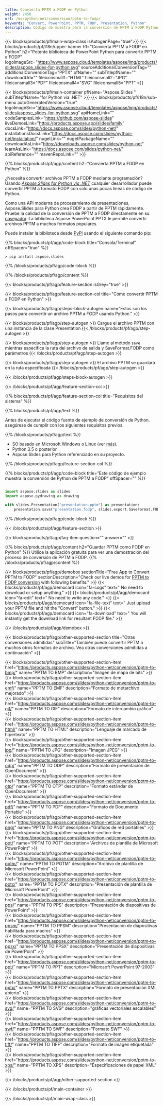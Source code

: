 ```yaml
---
title: Convierta PPTM a FODP en Python
weight: 2450
url: /es/python-net/conversion/pptm-to-fodp/ 
keywords: "Convert, PowerPoint, PPTM, FODP, Presentation, Python"
description: Código de muestra para la conversión de PPTM a FODP Python. Utilice la API Python de PowerPoint para la conversión por lotes de archivos PPTM a archivos FODP.
---
```


{{< blocks/products/pf/main-wrap-class isAutogenPage="true">}}
{{< blocks/products/pf/i18n/upper-banner h1="Convierta PPTM a FODP en Python" h2="Potente biblioteca de PowerPoint Python para convertir PPTM a FODP" logoImageSrc="https://www.aspose.cloud/templates/aspose/img/products/slides/aspose_slides-for-python.svg" sourceAdditionalConversionTag="" additionalConversionTag="PPTX" pfName="" subTitlepfName="" downloadUrl="" fileiconsmall1="HTML" fileiconsmall2="JPG" fileiconsmall3="PDF" fileiconsmall4="SVG" fileiconsmall5="PPT" >}}

{{< blocks/products/pf/main-container pfName="Aspose.Slides " subTitlepfName="for Python via .NET" >}}
{{< blocks/products/pf/i18n/sub-menu autoGeneratedVersion="true" logoImageSrc="https://www.aspose.cloud/templates/aspose/img/products/slides/aspose_slides-for-python.svg" apiHomeLink="" codeSamplesLink="https://github.com/aspose-slides" liveDemosLink="https://products.aspose.app/slides/family" docsLink="https://docs.aspose.com/slides/python-net/" installationsDocsLink="https://docs.aspose.com/slides/python-net/installation/" nugetLink="" nugetPackageName="" downloadAsLink="https://downloads.aspose.com/slides/python-net" learnAsLink="https://docs.aspose.com/slides/python-net/" apiReference="" mavenRepoLink="" >}}

{{% blocks/products/pf/agp/content h2="Convierta PPTM a FODP en Python" %}}

¿Necesita convertir archivos PPTM a FODP mediante programación? Usando [*Aspose.Slides for Python via .NET*](https://products.aspose.com/slides/python-net/) cualquier desarrollador puede convertir PPTM a formato FODP con solo unas pocas líneas de código de Python.

Como una API moderna de procesamiento de presentaciones, Aspose.Slides para Python crea FODP a partir de PPTM rápidamente. Pruebe la calidad de la conversión de PPTM a FODP directamente en su [navegador](https://products.aspose.app/slides/conversion). La biblioteca Aspose PowerPoint PPTX le permite convertir archivos PPTM a muchos formatos populares.

Puede instalar la biblioteca desde [PyPI](https://pypi.org/project/Aspose.Slides/) usando el siguiente comando pip:

{{% blocks/products/pf/agp/code-block title="Consola/Terminal" offSpacer="true" %}}

```console
> pip install aspose.slides

```

{{% /blocks/products/pf/agp/code-block %}}

{{% /blocks/products/pf/agp/content %}}

{{< blocks/products/pf/agp/feature-section isGrey="true" >}}

{{< blocks/products/pf/agp/feature-section-col title="Cómo convertir PPTM a FODP en Python" >}}

{{< blocks/products/pf/agp/steps-block-autogen name="Estos son los pasos para convertir un archivo PPTM a FODP usando Python." >}}

{{< blocks/products/pf/agp/step-autogen >}}
Cargue el archivo PPTM con una instancia de la clase Presentation
{{< /blocks/products/pf/agp/step-autogen >}}

{{< blocks/products/pf/agp/step-autogen >}}
Llame al método `save` mientras especifica la ruta del archivo de salida y SaveFormat.FODP como parámetros
{{< /blocks/products/pf/agp/step-autogen >}}

{{< blocks/products/pf/agp/step-autogen >}}
El archivo PPTM se guardará en la ruta especificada
{{< /blocks/products/pf/agp/step-autogen >}}

{{< /blocks/products/pf/agp/steps-block-autogen >}}

{{< /blocks/products/pf/agp/feature-section-col >}}

{{% blocks/products/pf/agp/feature-section-col title="Requisitos del sistema" %}}

{{% blocks/products/pf/agp/text %}}

 Antes de ejecutar el código fuente de ejemplo de conversión de Python, asegúrese de cumplir con los siguientes requisitos previos.

{{% /blocks/products/pf/agp/text %}}

- SO basado en Microsoft Windows o Linux (ver [más](https://docs.aspose.com/slides/python-net/system-requirements/)).
- Python 3.5 o posterior
- Aspose.Slides para Python referenciado en su proyecto.

{{% /blocks/products/pf/agp/feature-section-col %}}

{{% blocks/products/pf/agp/code-block title="Este código de ejemplo muestra la conversión de Python de PPTM a FODP" offSpacer="" %}}

```py

import aspose.slides as slides
import aspose.pydrawing as drawing

with slides.Presentation("presentation.pptm") as presentation:
    presentation.save("presentation.fodp", slides.export.SaveFormat.FODP)

```
{{% /blocks/products/pf/agp/code-block %}}

{{< /blocks/products/pf/agp/feature-section >}}

{{< blocks/products/pf/agp/faq-item question="" answer="" >}}
 
{{% blocks/products/pf/agp/content h2="Guardar PPTM como FODP en Python" %}}
Utilice la aplicación gratuita para ver una demostración del proceso de conversión de PPTM a FODP. 
{{% /blocks/products/pf/agp/content %}}

<!-- aboutfile Starts -->

{{< blocks/products/pf/agp/demobox sectionTitle="Free App to Convert PPTM to FODP" sectionDescription="Check our live demos for [PPTM to FODP conversion](https://products.aspose.app/slides/conversion/) with following benefits." >}}
        {{< blocks/products/pf/agp/democard icon="fa-cogs" text=" No need to download or setup anything." >}}
        {{< blocks/products/pf/agp/democard icon="fa-edit" text=" No need to write any code." >}}
        {{< blocks/products/pf/agp/democard icon="fa-file-text" text=" Just upload your PPTM file and hit the \"Convert\" button." >}}
        {{< blocks/products/pf/agp/democard icon="fa-download" text=" You will instantly get the download link for resultant FODP file." >}}

{{< /blocks/products/pf/agp/demobox >}}

<!-- aboutfile Ends -->

{{< blocks/products/pf/agp/other-supported-section title="Otras conversiones admitidas" subTitle="También puede convertir PPTM a muchos otros formatos de archivo. Vea otras conversiones admitidas a continuación" >}}

{{< blocks/products/pf/agp/other-supported-section-item href="https://products.aspose.com/slides/python-net/conversion/pptm-to-bmp/" name="PPTM TO BMP" description="Imagen de mapa de bits" >}}  
{{< blocks/products/pf/agp/other-supported-section-item href="https://products.aspose.com/slides/python-net/conversion/pptm-to-emf/" name="PPTM TO EMF" description="Formato de metarchivo mejorado" >}}  
{{< blocks/products/pf/agp/other-supported-section-item href="https://products.aspose.com/slides/python-net/conversion/pptm-to-gif/" name="PPTM TO GIF" description="Formato de intercambio gráfico" >}}  
{{< blocks/products/pf/agp/other-supported-section-item href="https://products.aspose.com/slides/python-net/conversion/pptm-to-html/" name="PPTM TO HTML" description="Lenguaje de marcado de hipertexto" >}}  
{{< blocks/products/pf/agp/other-supported-section-item href="https://products.aspose.com/slides/python-net/conversion/pptm-to-jpg/" name="PPTM TO JPG" description="Imagen JPEG" >}}  
{{< blocks/products/pf/agp/other-supported-section-item href="https://products.aspose.com/slides/python-net/conversion/pptm-to-odp/" name="PPTM TO ODP" description="Formato de presentación de OpenDocument" >}}  
{{< blocks/products/pf/agp/other-supported-section-item href="https://products.aspose.com/slides/python-net/conversion/pptm-to-otp/" name="PPTM TO OTP" description="Formato estándar de OpenDocument" >}}  
{{< blocks/products/pf/agp/other-supported-section-item href="https://products.aspose.com/slides/python-net/conversion/pptm-to-pdf/" name="PPTM TO PDF" description="Formato de Documento Portable" >}}  
{{< blocks/products/pf/agp/other-supported-section-item href="https://products.aspose.com/slides/python-net/conversion/pptm-to-png/" name="PPTM TO PNG" description="Gráficos de red portátiles" >}}  
{{< blocks/products/pf/agp/other-supported-section-item href="https://products.aspose.com/slides/python-net/conversion/pptm-to-pot/" name="PPTM TO POT" description="Archivos de plantilla de Microsoft PowerPoint" >}}  
{{< blocks/products/pf/agp/other-supported-section-item href="https://products.aspose.com/slides/python-net/conversion/pptm-to-potm/" name="PPTM TO POTM" description="Archivo de plantilla de Microsoft PowerPoint" >}}  
{{< blocks/products/pf/agp/other-supported-section-item href="https://products.aspose.com/slides/python-net/conversion/pptm-to-potx/" name="PPTM TO POTX" description="Presentación de plantilla de Microsoft PowerPoint" >}}  
{{< blocks/products/pf/agp/other-supported-section-item href="https://products.aspose.com/slides/python-net/conversion/pptm-to-pps/" name="PPTM TO PPS" description="Presentación de diapositivas de PowerPoint" >}}  
{{< blocks/products/pf/agp/other-supported-section-item href="https://products.aspose.com/slides/python-net/conversion/pptm-to-ppsm/" name="PPTM TO PPSM" description="Presentación de diapositivas habilitada para macros" >}}  
{{< blocks/products/pf/agp/other-supported-section-item href="https://products.aspose.com/slides/python-net/conversion/pptm-to-ppsx/" name="PPTM TO PPSX" description="Presentación de diapositivas de PowerPoint" >}}  
{{< blocks/products/pf/agp/other-supported-section-item href="https://products.aspose.com/slides/python-net/conversion/pptm-to-ppt/" name="PPTM TO PPT" description="Microsoft PowerPoint 97-2003" >}}  
{{< blocks/products/pf/agp/other-supported-section-item href="https://products.aspose.com/slides/python-net/conversion/pptm-to-pptx/" name="PPTM TO PPTX" description="Formato de presentación XML abierto" >}}  
{{< blocks/products/pf/agp/other-supported-section-item href="https://products.aspose.com/slides/python-net/conversion/pptm-to-svg/" name="PPTM TO SVG" description="gráficas vectoriales escalables" >}}  
{{< blocks/products/pf/agp/other-supported-section-item href="https://products.aspose.com/slides/python-net/conversion/pptm-to-swf/" name="PPTM TO SWF" description="Formato SWF" >}}  
{{< blocks/products/pf/agp/other-supported-section-item href="https://products.aspose.com/slides/python-net/conversion/pptm-to-tiff/" name="PPTM TO TIFF" description="Formato de imagen etiquetada" >}}  
{{< blocks/products/pf/agp/other-supported-section-item href="https://products.aspose.com/slides/python-net/conversion/pptm-to-xps/" name="PPTM TO XPS" description="Especificaciones de papel XML" >}}  


{{< /blocks/products/pf/agp/other-supported-section >}}

{{< /blocks/products/pf/main-container >}}
    
{{< /blocks/products/pf/main-wrap-class >}}